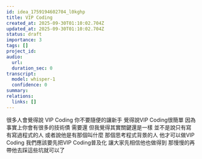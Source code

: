 ```yaml
---
id: idea_1759194602704_l0kghp
title: VIP Coding
created_at: 2025-09-30T01:10:02.704Z
updated_at: 2025-09-30T01:10:02.704Z
status: draft
importance: 3
tags: []
project_id: 
audio:
  url: 
  duration_sec: 0
transcript:
  model: whisper-1
  confidence: 0
summary: 
relations:
  links: []
---
```


很多人會覺得說 VIP Coding 你不要隨便的讓新手 覺得說VIP Coding很簡單 因為事實上你會有很多的技術債 需要還 但我覺得其實關鍵還是一樣 並不是說只有寫 有寫過程式的人 或者說他是有那個叫什麼 那個思考程式背景的人 他才可以做VIP Coding 我們應該要先把VIP Coding普及化 讓大家先相信他也做得到 那慢慢的再帶他去踩這些坑就可以了
